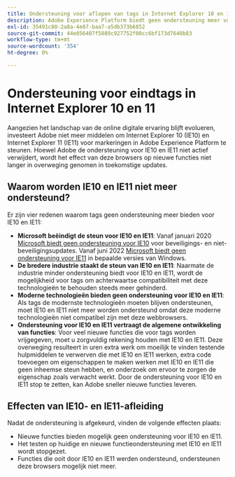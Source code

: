 ```yaml
---
title: Ondersteuning voor aflopen van tags in Internet Explorer 10 en 11
description: Adobe Experience Platform biedt geen ondersteuning meer voor updates voor tags in Internet Explorer 10 en 11.
exl-id: 35491c80-2a8a-4e07-baa7-a5db373b6852
source-git-commit: 44e056407f5089c927752f00cc6bf173d7640b83
workflow-type: tm+mt
source-wordcount: '354'
ht-degree: 0%

---
```


# Ondersteuning voor eindtags in Internet Explorer 10 en 11

Aangezien het landschap van de online digitale ervaring blijft evolueren, investeert Adobe niet meer middelen om Internet Explorer 10 (IE10) en Internet Explorer 11 (IE11) voor markeringen in Adobe Experience Platform te steunen. Hoewel Adobe de ondersteuning voor IE10 en IE11 niet actief verwijdert, wordt het effect van deze browsers op nieuwe functies niet langer in overweging genomen in toekomstige updates.

## Waarom worden IE10 en IE11 niet meer ondersteund?

Er zijn vier redenen waarom tags geen ondersteuning meer bieden voor IE10 en IE11:

* **Microsoft beëindigt de steun voor IE10 en IE11**: Vanaf januari 2020 [Microsoft biedt geen ondersteuning voor IE10](https://docs.microsoft.com/en-us/lifecycle/announcements/internet-explorer-10-end-of-support) voor beveiligings- en niet-beveiligingsupdates. Vanaf juni 2022 [Microsoft biedt geen ondersteuning voor IE11](https://docs.microsoft.com/en-us/lifecycle/announcements/internet-explorer-11-end-of-support) in bepaalde versies van Windows.
* **De bredere industrie staakt de steun van IE10 en IE11**: Naarmate de industrie minder ondersteuning biedt voor IE10 en IE11, wordt de mogelijkheid voor tags om achterwaartse compatibiliteit met deze technologieën te behouden steeds meer gehinderd.
* **Moderne technologieën bieden geen ondersteuning voor IE10 en IE11**: Als tags de modernste technologieën moeten blijven ondersteunen, moet IE10 en IE11 niet meer worden ondersteund omdat deze moderne technologieën niet compatibel zijn met deze webbrowsers.
* **Ondersteuning voor IE10 en IE11 vertraagt de algemene ontwikkeling van functies**: Voor veel nieuwe functies die voor tags worden vrijgegeven, moet u zorgvuldig rekening houden met IE10 en IE11. Deze overweging resulteert in uren extra werk om moeilijk te vinden testende hulpmiddelen te verwerven die met IE10 en IE11 werken, extra code toevoegen om eigenschappen te maken werken met IE10 en IE11 die geen inheemse steun hebben, en onderzoek om ervoor te zorgen de eigenschap zoals verwacht werkt. Door de ondersteuning voor IE10 en IE11 stop te zetten, kan Adobe sneller nieuwe functies leveren.

## Effecten van IE10- en IE11-afleiding

Nadat de ondersteuning is afgekeurd, vinden de volgende effecten plaats:

* Nieuwe functies bieden mogelijk geen ondersteuning voor IE10 en IE11.
* Het testen op huidige en nieuwe functieondersteuning met IE10 en IE11 wordt stopgezet.
* Functies die ooit door IE10 en IE11 werden ondersteund, ondersteunen deze browsers mogelijk niet meer.
